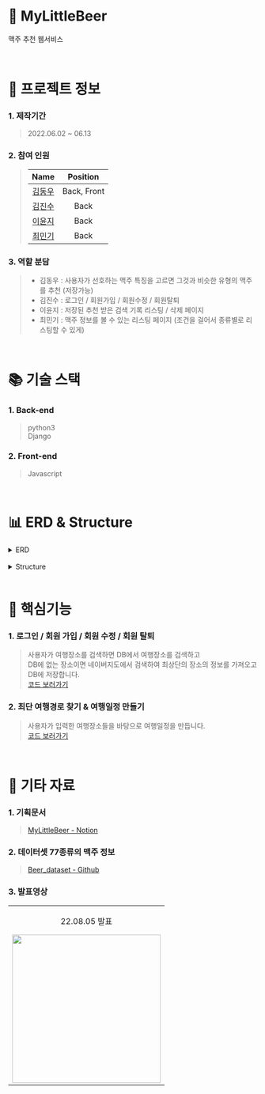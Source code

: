 # 🍻 MyLittleBeer

맥주 추천 웹서비스  

<br />

# 📃 프로젝트 정보

### 1. 제작기간

> 2022.06.02 ~ 06.13

### 2. 참여 인원

> |                    Name                    |  Position   |
> | :----------------------------------------: | :---------: |
> | [김동우](https://github.com/kimphysicsman) | Back, Front |
> |   [김진수](https://github.com/creamone)    |    Back     |
> |     [이윤지](https://github.com/yunji3)     |    Back     |
> |    [최민기](https://github.com/mankic)     |    Back     |

### 3. 역할 분담

> - 김동우 : 사용자가 선호하는 맥주 특징을 고르면 그것과 비슷한 유형의 맥주를 추천 (저장가능)
> - 김진수 : 로그인 / 회원가입 / 회원수정 / 회원탈퇴
> - 이윤지 : 저장된 추천 받은 검색 기록 리스팅 / 삭제 페이지
> - 최민기 : 맥주 정보를 볼 수 있는 리스팅 페이지 (조건을 걸어서 종류별로 리스팅할 수 있게)

<br />

# 📚 기술 스택

### 1. Back-end

> python3  
> Django  

### 2. Front-end
  
> Javascript

<br />

# 📊 ERD & Structure

<details>
<summary>ERD</summary>
<div markdown="1" style="padding-left: 15px;">
<img src="https://user-images.githubusercontent.com/68724828/186067947-f255f9a4-d92d-45cd-ab7c-419ec92943f8.png" width="800px"/>
</div>
</details>

<br />

<details>
<summary>Structure</summary>
<div markdown="1" style="padding-left: 15px;">
<img src="https://user-images.githubusercontent.com/68724828/186079270-28793ba1-466e-421f-baf2-563b890c926f.png" />
</div>
</details>

<br />

# 🔑 핵심기능

### 1. 로그인 / 회원 가입 / 회원 수정 / 회원 탈퇴

> 사용자가 여행장소를 검색하면 DB에서 여행장소를 검색하고  
> DB에 없는 장소이면 네이버지도에서 검색하여 최상단의 장소의 정보를 가져오고 DB에 저장합니다.  
> [코드 보러가기](https://github.com/nbcamp-AI-2-fantastic4/MyLittelTrip_backend/blob/d9eba0efc4567cbaef9ec19eea76e76495190a69/recommend/functions/parsing.py#L70)

### 2. 최단 여행경로 찾기 & 여행일정 만들기

> 사용자가 입력한 여행장소들을 바탕으로 여행일정을 만듭니다.  
> [코드 보러가기](https://github.com/nbcamp-AI-2-fantastic4/MyLittelTrip_backend/blob/d9eba0efc4567cbaef9ec19eea76e76495190a69/recommend/functions/schedule.py#L14)

<br />

# 📕 기타 자료

### 1. 기획문서

> [MyLittleBeer - Notion](https://www.notion.so/kimphysicsman/MLB-MyLittleBeer-3c4edfa70eb24593ab1cc9b05f8e6e61)

### 2. 데이터셋 77종류의 맥주 정보

> [Beer_dataset - Github](https://github.com/ghgit1798/Crawling-Preprocessing/blob/main/CBF_Beer/%EB%A7%A5%EC%A3%BC_cbf_data.csv)

### 3. 발표영상

<table>
  <tbody>
      <td>
        <p align="center"> 22.08.05 발표 </p>
        <a href="https://www.youtube.com/watch?v=FcY93t-2oMI" title="MyLittleBeer 최종발표">
          <img align="center" src="https://user-images.githubusercontent.com/68724828/186087151-e0f0ebed-08c1-4a99-9af0-a8c48c536205.png" width="300" >
        </a>
      </td>
  </tbody>
</table>
